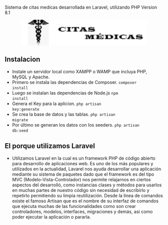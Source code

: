 Sistema de citas medicas desarrollada en Laravel, utilizando PHP  Version 8.1
<p align="center"><a href="#" target="_blank"><img src="public/vendors/images/blue-logo.png" width="400" alt="Laravel Logo"></a></p>

## Instalacion
- Instale un servidor local como XAMPP o WAMP que incluya PHP, MySQL y Apache.
- Primero se instala las dependencias de Composer.
<code>composer install</code>
- Luego se instalan las dependencias de Node.js
<code>npm install</code>
- Genera el Key para la aplicion.
<code>php artisan key:generate</code>
- Se crea la base de datos y las tablas.
<code>php artisan migrate</code>
- Por último se generan los datos con los seeders.
<code>php artisan db:seed</code>




## El porque utilizamos Laravel
- Utilizamos Laravel en la cual es un framework PHP de código abierto para desarrollo de aplicaciones web. Es uno de los más populares y utilizados en la actualidad, Lavarel nos ayuda desarrollar una aplicación mediante su sistema de paquetes dado que el framework es del tipo MVC (Modelo-Vista-Controlador) nos permite relajarnos en ciertos aspectos del desarrolló, como instancias clases y métodos para usarlos en muchas partes de nuestro código sin necesidad de escribirlo y repetirlo permitiendo su limpia reutilización. Desde la línea de comandos existe el famoso Artisan que es el nombre de su interfaz de comandos que ejecuta muchas de las funcionalidades como son crear controladores, modelos, interfaces, migraciones y demás, así como poder ejecutar la aplicación o pararla.
